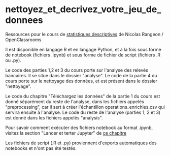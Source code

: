 # nettoyez_et_decrivez_votre_jeu_de_donnees
Ressources pour le cours de [statistiques descriptives](https://openclassrooms.com/courses/nettoyez-et-decrivez-votre-jeu-de-donnees) de Nicolas Rangeon / OpenClassrooms

Il est disponible en langage R et en langage Python, et à la fois sous forme de notebook (fichiers .ipynb) et sous forme de fichier de script (fichiers .R ou .py).

Le code des parties 1,2 et 3 du cours porte sur l'analyse des relevés bancaires. Il se situe dans le dossier "analyse".
Le code de la partie 4 du cours porte sur le nettoyage des données, et est présent dans le dossier "nettoyage".

Le code du chapitre "Téléchargez les données" de la partie 1 du cours est donné séparément du reste de l'analyse, dans les fichiers appelés "preprocessing", car il sert à créer l'échantillon operations_enrichies.csv qui servira ensuite à l'analyse.
Le code du reste de l'analyse (parties 1, 2 et 3) est donné dans les fichiers appelés "analysis".

Pour savoir comment exécuter des fichiers notebook au format .ipynb, visitez la section "Lancer et terter Jupyter" de [ce chapitre](https://openclassrooms.com/courses/nettoyez-et-decrivez-votre-jeu-de-donnees/installez-r-ou-python-1)

Les fichiers de script (.R et .py) proviennent d'exports automatiques des notebooks et n'ont pas été testés.

